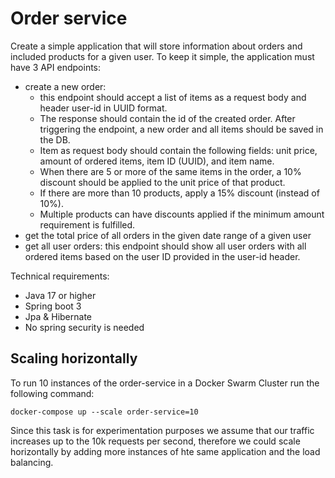 # Order service

Create a simple application that will store information about orders and included products for a given user.
To keep it simple, the application must have 3 API endpoints:

- create a new order:
    - this endpoint should accept a list of items as a request body and header user-id in UUID format.
    - The response should contain the id of the created order. After triggering the endpoint, a new order and all items
      should be saved in the DB.
    - Item as request body should contain the following fields: unit price, amount of ordered items, item ID (UUID), and
      item name.
    - When there are 5 or more of the same items in the order, a 10% discount should be applied to the unit price of
      that product.
    - If there are more than 10 products, apply a 15% discount (instead of 10%).
    - Multiple products can have discounts applied if the minimum amount requirement is fulfilled.
- get the total price of all orders in the given date range of a given user
- get all user orders: this endpoint should show all user orders with all ordered items based on the user ID provided in
  the user-id header.

Technical requirements:

- Java 17 or higher
- Spring boot 3
- Jpa & Hibernate
- No spring security is needed

## Scaling horizontally

To run 10 instances of the order-service in a Docker Swarm Cluster run the following command:

```shell
docker-compose up --scale order-service=10
```

Since this task is for experimentation purposes we assume that our traffic increases up to the 10k requests per second,
therefore we could scale horizontally by adding more instances of hte same application and the load balancing. 
